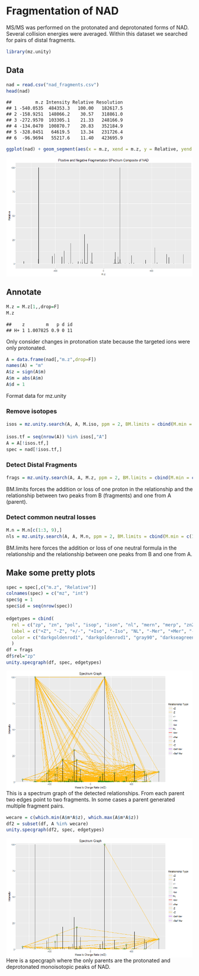

# Fragmentation of NAD
MS/MS was performed on the protonated and deprotonated forms of NAD.  Several collision energies were averaged.  Within this dataset we searched for pairs of distal fragments.


```r
library(mz.unity)
```

## Data

```r
nad = read.csv("nad_fragments.csv")
head(nad)
```

```
##         m.z Intensity Relative Resolution
## 1 -540.0535  484353.3   100.00   182617.5
## 2 -158.9251  148066.2    30.57   318861.0
## 3 -272.9570  103305.1    21.33   248166.9
## 4 -134.0470  100870.7    20.83   352184.9
## 5 -328.0451   64619.5    13.34   231726.4
## 6  -96.9694   55217.6    11.40   423695.9
```

```r
ggplot(nad) + geom_segment(aes(x = m.z, xend = m.z, y = Relative, yend = 0)) + ggtitle("Positive and Negative Fragmentation SPectrum Composite of NAD")
```

<img src="figure_fragment/unnamed-chunk-2-1.png" title="plot of chunk unnamed-chunk-2" alt="plot of chunk unnamed-chunk-2" style="display: block; margin: auto;" />

## Annotate

```r
M.z = M.z[1,,drop=F]
M.z
```

```
##    z        m   p d id
## H+ 1 1.007825 0.9 0 11
```
Only consider changes in protonation state because the targeted ions were only protonated.


```r
A = data.frame(nad[,"m.z",drop=F])
names(A) = "m"
A$z = sign(A$m)
A$m = abs(A$m)
A$d = 1
```
Format data for mz.unity

### Remove isotopes

```r
isos = mz.unity.search(A, A, M.iso, ppm = 2, BM.limits = cbind(M.min = c(1), M.max = c(1), B.n = c(1)))

isos.tf = seq(nrow(A)) %in% isos[,"A"]
A = A[!isos.tf,]
spec = nad[!isos.tf,]
```

### Detect Distal Fragments

```r
frags = mz.unity.search(A, A, M.z, ppm = 2, BM.limits = cbind(M.min = c(1), M.max = c(1), B.n = c(2)))
```
BM.limits forces the addition or loss of one proton in the relationship and the relationship between two peaks from B (fragments) and one from A (parent).


### Detect common neutral losses

```r
M.n = M.n[c(1:3, 9),]
nls = mz.unity.search(A, A, M.n, ppm = 2, BM.limits = cbind(M.min = c(1), M.max = c(1), B.n = c(1)))
```
BM.limits here forces the addition or loss of one neutral formula in the relationship and the relationship between one peaks from B and one from A.

## Make some pretty plots

```r
spec = spec[,c("m.z", "Relative")]
colnames(spec) = c("mz", "int")
spec$g = 1
spec$id = seq(nrow(spec))

edgetypes = cbind(
  rel = c("zp", "zn", "pol", "isop", "ison", "nl", "mern", "merp", "zn2", "zp2", "mern.self", "merp.self"),
  label = c("+Z", "-Z", "+/-", "+Iso", "-Iso", "NL", "-Mer", "+Mer", "-Z", "+Z", "-Self Mer", "+Self Mer"),
  color = c("darkgoldenrod1", "darkgoldenrod1", "gray90", "darkseagreen1", "darkseagreen1", "darkorchid1", "red", "red", "darkgoldenrod1", "darkgoldenrod1", "darkorchid1", "darkorchid1" )
  )
df = frags
df$rel="zp"
unity.specgraph(df, spec, edgetypes)
```

<img src="figure_fragment/unnamed-chunk-8-1.png" title="plot of chunk unnamed-chunk-8" alt="plot of chunk unnamed-chunk-8" style="display: block; margin: auto;" />
This is a spectrum graph of the detected relationships.  From each parent two edges point to two fragments.  In some cases a parent generated multiple fragment pairs.


```r
wecare = c(which.min(A$m*A$z), which.max(A$m*A$z))
df2 = subset(df, A %in% wecare)
unity.specgraph(df2, spec, edgetypes)
```

<img src="figure_fragment/unnamed-chunk-9-1.png" title="plot of chunk unnamed-chunk-9" alt="plot of chunk unnamed-chunk-9" style="display: block; margin: auto;" />
Here is a specgraph where the only parents are the protonated and deprotonated monoisotopic peaks of NAD.
